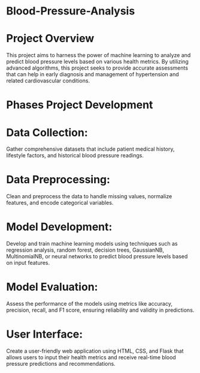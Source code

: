 # Blood-Pressure-Analysis
# Project Overview
This project aims to harness the power of machine learning to analyze and predict blood pressure levels based on various health metrics. By utilizing advanced algorithms, this project seeks to provide accurate assessments that can help in early diagnosis and management of hypertension and related cardiovascular conditions.

# Phases Project Development
# Data Collection: 
Gather comprehensive datasets that include patient medical history, lifestyle factors, and historical blood pressure readings.

# Data Preprocessing:
Clean and preprocess the data to handle missing values, normalize features, and encode categorical variables.

# Model Development:
Develop and train machine learning models using techniques such as regression analysis, random forest, decision trees, GaussianNB, MultinomialNB,  or neural networks to predict blood pressure levels based on input features.

# Model Evaluation:
Assess the performance of the models using metrics like accuracy, precision, recall, and F1 score, ensuring reliability and validity in predictions.

# User Interface:
Create a user-friendly web application using HTML, CSS, and Flask that allows users to input their health metrics and receive real-time blood pressure predictions and recommendations.
